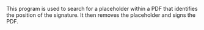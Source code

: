 This program is used to search for a placeholder within a PDF that identifies the position of the signature. It then removes the placeholder and signs the PDF.
